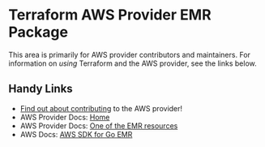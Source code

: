 # Terraform AWS Provider EMR Package

This area is primarily for AWS provider contributors and maintainers. For information on _using_ Terraform and the AWS provider, see the links below.

## Handy Links

* [Find out about contributing](https://hashicorp.github.io/terraform-provider-aws/#contribute) to the AWS provider!
* AWS Provider Docs: [Home](https://registry.terraform.io/providers/hashicorp/aws/latest/docs)
* AWS Provider Docs: [One of the EMR resources](https://registry.terraform.io/providers/hashicorp/aws/latest/docs/resources/emr_cluster)
* AWS Docs: [AWS SDK for Go EMR](https://docs.aws.amazon.com/sdk-for-go/api/service/emr/)
